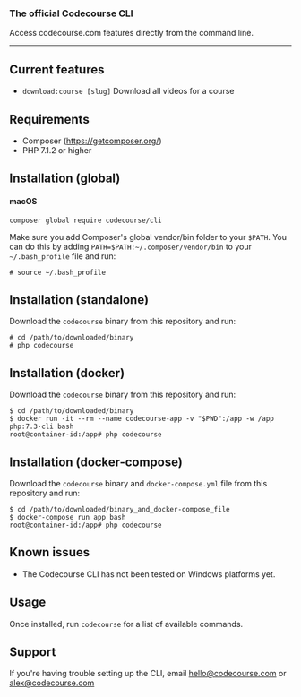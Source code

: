 ### The official Codecourse CLI

Access codecourse.com features directly from the command line.

___

## Current features

* `download:course [slug]` Download all videos for a course

## Requirements

* Composer (https://getcomposer.org/)
* PHP 7.1.2 or higher

## Installation (global)

<h4>macOS</h4>

```
composer global require codecourse/cli
```

Make sure you add Composer's global vendor/bin folder to your `$PATH`. You can do this by adding `PATH=$PATH:~/.composer/vendor/bin` to your `~/.bash_profile` file and run:

```
# source ~/.bash_profile
```

## Installation (standalone)

Download the `codecourse` binary from this repository and run:

```
# cd /path/to/downloaded/binary
# php codecourse
```

## Installation (docker)

Download the `codecourse` binary from this repository and run:

```
$ cd /path/to/downloaded/binary
$ docker run -it --rm --name codecourse-app -v "$PWD":/app -w /app php:7.3-cli bash
root@container-id:/app# php codecourse
```

## Installation (docker-compose)

Download the `codecourse` binary and `docker-compose.yml` file from this repository and run:

```
$ cd /path/to/downloaded/binary_and_docker-compose_file
$ docker-compose run app bash
root@container-id:/app# php codecourse
```

## Known issues

* The Codecourse CLI has not been tested on Windows platforms yet.

## Usage

Once installed, run `codecourse` for a list of available commands.

## Support

If you're having trouble setting up the CLI, email hello@codecourse.com or alex@codecourse.com
